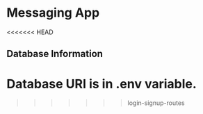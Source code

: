 # Messaging App
<<<<<<< HEAD

## Database Information

Database URI is in .env variable.
=======
>>>>>>> login-signup-routes
